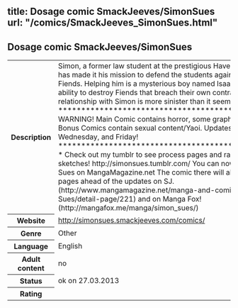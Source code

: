 title: Dosage comic SmackJeeves/SimonSues
url: "/comics/SmackJeeves_SimonSues.html"
---
Dosage comic SmackJeeves/SimonSues
-----------------------------------------

<table class="comicinfo">
<tr>
<th>Description</th><td>Simon, a former law student at the prestigious Haversford campus, has made it his mission to defend the students against demon-like Fiends. Helping him is a mysterious boy named Isaac who has the ability to destroy Fiends that breach their own contracts. But his relationship with Simon is more sinister than it seems... ************************************************* WARNING! Main Comic contains horror, some graphic violence. Bonus Comics contain sexual content/Yaoi. Updates Monday, Wednesday, and Friday! ************************************************* * Check out my tumblr to see process pages and random sketches! http://simonsues.tumblr.com/ You can now read Simon Sues on MangaMagazine.net The comic there will always be a few pages ahead of the updates on SJ. (http://www.mangamagazine.net/manga-and-comics/Simon-Sues/detail-page/221) and on Manga Fox! (http://mangafox.me/manga/simon_sues/)</td>
</tr>
<tr>
<th>Website</th><td><a href="http://simonsues.smackjeeves.com/comics/">http://simonsues.smackjeeves.com/comics/</a></td>
</tr>
<tr>
<th>Genre</th><td>Other</td>
</tr>
<tr>
<th>Language</th><td>English</td>
</tr>
<tr>
<th>Adult content</th><td>no</td>
</tr>
<tr>
<th>Status</th><td>ok on 27.03.2013</td>
</tr>
<tr>
<th>Rating</th><td><div class="g-plusone" data-size="standard" data-annotation="bubble"
 data-href="http://simonsues.smackjeeves.com/comics/"></div></td>
</tr>
</table>
<script type="text/javascript">
  (function() {
    var po = document.createElement('script'); po.type = 'text/javascript'; po.async = true;
    po.src = 'https://apis.google.com/js/plusone.js';
    var s = document.getElementsByTagName('script')[0]; s.parentNode.insertBefore(po, s);
  })();
</script>
